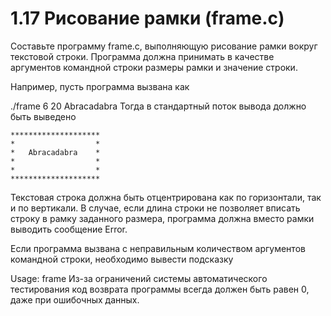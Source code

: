 # 1.17 Рисование рамки (frame.c)
Составьте программу frame.c, выполняющую рисование рамки вокруг текстовой строки. Программа должна принимать в качестве аргументов командной строки размеры рамки и значение строки.

Например, пусть программа вызвана как

./frame 6 20 Abracadabra
Тогда в стандартный поток вывода должно быть выведено
```
********************
*                  *
*   Abracadabra    *
*                  *
*                  *
********************
```
Текстовая строка должна быть отцентрирована как по горизонтали, так и по вертикали. В случае, если длина строки не позволяет вписать строку в рамку заданного размера, программа должна вместо рамки выводить сообщение Error.

Если программа вызвана с неправильным количеством аргументов командной строки, необходимо вывести подсказку

Usage: frame <height> <width> <text>
Из-за ограничений системы автоматического тестирования код возврата программы всегда должен быть равен 0, даже при ошибочных данных.
